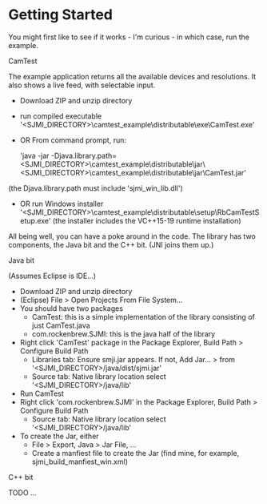 # Getting Started

You might first like to see if it works - I'm curious - in which case, run the example.

CamTest 

The example application returns all the available devices and resolutions. It also shows a live feed, with selectable input.

* Download ZIP and unzip directory
* run compiled executable '<SJMI_DIRECTORY>\camtest_example\distributable\exe\CamTest.exe'
* OR From command prompt, run:

  'java -jar -Djava.library.path=<SJMI_DIRECTORY>\camtest_example\distributable\jar\ <SJMI_DIRECTORY>\camtest_example\distributable\jar\CamTest.jar'

(the Djava.library.path must include 'sjmi_win_lib.dll')

* OR run Windows installer '<SJMI_DIRECTORY>\camtest_example\distributable\setup\RbCamTestSetup.exe'
 (the installer includes the VC++15-19 runtime installation)
 
 
All being well, you can have a poke around in the code. The library has two components, the Java bit and the C++ bit. (JNI joins them up.)

Java bit

(Assumes Eclipse is IDE...)

* Download ZIP and unzip directory
* (Eclipse) File > Open Projects From File System...
* You should have two packages
  * CamTest: this is a simple implementation of the library consisting of just CamTest.java
  * com.rockenbrew.SJMI: this is the java half of the library
* Right click 'CamTest' package in the Package Explorer, Build Path > Configure Build Path 
  * Libraries tab: Ensure smji.jar appears. If not, Add Jar... > from '<SJMI_DIRECTORY>/java/dist/sjmi.jar'
  * Source tab: Native library location select '<SJMI_DIRECTORY>/java/lib'
* Run CamTest
* Right click 'com.rockenbrew.SJMI' in the Package Explorer, Build Path > Configure Build Path 
  * Source tab: Native library location select '<SJMI_DIRECTORY>/java/lib'
* To create the Jar, either  
  * File > Export, Java > Jar File, ...
  * Create a manfiest file to create the Jar (find mine, for example, sjmi_build_manfiest_win.xml)

 C++ bit
 
TODO ...
